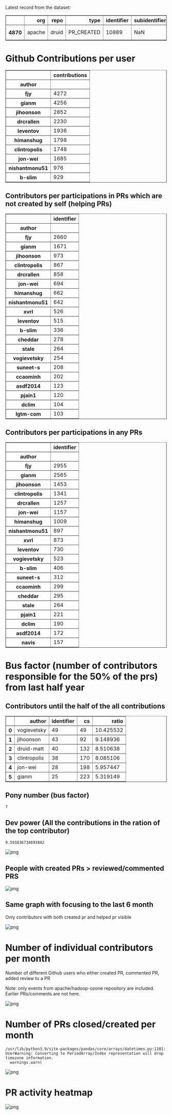 Latest record from the dataset:




<div>
<table border="1" class="dataframe">
  <thead>
    <tr style="text-align: right;">
      <th></th>
      <th>org</th>
      <th>repo</th>
      <th>type</th>
      <th>identifier</th>
      <th>subidentifier</th>
      <th>date</th>
      <th>author</th>
      <th>owner</th>
      <th>project</th>
    </tr>
  </thead>
  <tbody>
    <tr>
      <th>4870</th>
      <td>apache</td>
      <td>druid</td>
      <td>PR_CREATED</td>
      <td>10889</td>
      <td>NaN</td>
      <td>2021-02-13 08:14:11+00:00</td>
      <td>asdf2014</td>
      <td>asdf2014</td>
      <td>druid</td>
    </tr>
  </tbody>
</table>
</div>



# Github Contributions per user





<div>
<table border="1" class="dataframe">
  <thead>
    <tr style="text-align: right;">
      <th></th>
      <th>contributions</th>
    </tr>
    <tr>
      <th>author</th>
      <th></th>
    </tr>
  </thead>
  <tbody>
    <tr>
      <th>fjy</th>
      <td>4272</td>
    </tr>
    <tr>
      <th>gianm</th>
      <td>4256</td>
    </tr>
    <tr>
      <th>jihoonson</th>
      <td>2852</td>
    </tr>
    <tr>
      <th>drcrallen</th>
      <td>2230</td>
    </tr>
    <tr>
      <th>leventov</th>
      <td>1936</td>
    </tr>
    <tr>
      <th>himanshug</th>
      <td>1798</td>
    </tr>
    <tr>
      <th>clintropolis</th>
      <td>1748</td>
    </tr>
    <tr>
      <th>jon-wei</th>
      <td>1685</td>
    </tr>
    <tr>
      <th>nishantmonu51</th>
      <td>976</td>
    </tr>
    <tr>
      <th>b-slim</th>
      <td>929</td>
    </tr>
  </tbody>
</table>
</div>



## Contributors per participations in PRs which are not created by self (helping PRs)




<div>
<table border="1" class="dataframe">
  <thead>
    <tr style="text-align: right;">
      <th></th>
      <th>identifier</th>
    </tr>
    <tr>
      <th>author</th>
      <th></th>
    </tr>
  </thead>
  <tbody>
    <tr>
      <th>fjy</th>
      <td>2660</td>
    </tr>
    <tr>
      <th>gianm</th>
      <td>1671</td>
    </tr>
    <tr>
      <th>jihoonson</th>
      <td>973</td>
    </tr>
    <tr>
      <th>clintropolis</th>
      <td>867</td>
    </tr>
    <tr>
      <th>drcrallen</th>
      <td>858</td>
    </tr>
    <tr>
      <th>jon-wei</th>
      <td>694</td>
    </tr>
    <tr>
      <th>himanshug</th>
      <td>662</td>
    </tr>
    <tr>
      <th>nishantmonu51</th>
      <td>642</td>
    </tr>
    <tr>
      <th>xvrl</th>
      <td>526</td>
    </tr>
    <tr>
      <th>leventov</th>
      <td>515</td>
    </tr>
    <tr>
      <th>b-slim</th>
      <td>336</td>
    </tr>
    <tr>
      <th>cheddar</th>
      <td>278</td>
    </tr>
    <tr>
      <th>stale</th>
      <td>264</td>
    </tr>
    <tr>
      <th>vogievetsky</th>
      <td>254</td>
    </tr>
    <tr>
      <th>suneet-s</th>
      <td>208</td>
    </tr>
    <tr>
      <th>ccaominh</th>
      <td>202</td>
    </tr>
    <tr>
      <th>asdf2014</th>
      <td>123</td>
    </tr>
    <tr>
      <th>pjain1</th>
      <td>120</td>
    </tr>
    <tr>
      <th>dclim</th>
      <td>104</td>
    </tr>
    <tr>
      <th>lgtm-com</th>
      <td>103</td>
    </tr>
  </tbody>
</table>
</div>



## Contributors per participations in any PRs




<div>
<table border="1" class="dataframe">
  <thead>
    <tr style="text-align: right;">
      <th></th>
      <th>identifier</th>
    </tr>
    <tr>
      <th>author</th>
      <th></th>
    </tr>
  </thead>
  <tbody>
    <tr>
      <th>fjy</th>
      <td>2955</td>
    </tr>
    <tr>
      <th>gianm</th>
      <td>2565</td>
    </tr>
    <tr>
      <th>jihoonson</th>
      <td>1453</td>
    </tr>
    <tr>
      <th>clintropolis</th>
      <td>1341</td>
    </tr>
    <tr>
      <th>drcrallen</th>
      <td>1257</td>
    </tr>
    <tr>
      <th>jon-wei</th>
      <td>1157</td>
    </tr>
    <tr>
      <th>himanshug</th>
      <td>1009</td>
    </tr>
    <tr>
      <th>nishantmonu51</th>
      <td>897</td>
    </tr>
    <tr>
      <th>xvrl</th>
      <td>873</td>
    </tr>
    <tr>
      <th>leventov</th>
      <td>730</td>
    </tr>
    <tr>
      <th>vogievetsky</th>
      <td>523</td>
    </tr>
    <tr>
      <th>b-slim</th>
      <td>406</td>
    </tr>
    <tr>
      <th>suneet-s</th>
      <td>312</td>
    </tr>
    <tr>
      <th>ccaominh</th>
      <td>299</td>
    </tr>
    <tr>
      <th>cheddar</th>
      <td>295</td>
    </tr>
    <tr>
      <th>stale</th>
      <td>264</td>
    </tr>
    <tr>
      <th>pjain1</th>
      <td>221</td>
    </tr>
    <tr>
      <th>dclim</th>
      <td>190</td>
    </tr>
    <tr>
      <th>asdf2014</th>
      <td>172</td>
    </tr>
    <tr>
      <th>navis</th>
      <td>157</td>
    </tr>
  </tbody>
</table>
</div>



# Bus factor (number of contributors responsible for the 50% of the prs) from last half year

## Contributors until the half of the all contributions




<div>
<table border="1" class="dataframe">
  <thead>
    <tr style="text-align: right;">
      <th></th>
      <th>author</th>
      <th>identifier</th>
      <th>cs</th>
      <th>ratio</th>
    </tr>
  </thead>
  <tbody>
    <tr>
      <th>0</th>
      <td>vogievetsky</td>
      <td>49</td>
      <td>49</td>
      <td>10.425532</td>
    </tr>
    <tr>
      <th>1</th>
      <td>jihoonson</td>
      <td>43</td>
      <td>92</td>
      <td>9.148936</td>
    </tr>
    <tr>
      <th>2</th>
      <td>druid-matt</td>
      <td>40</td>
      <td>132</td>
      <td>8.510638</td>
    </tr>
    <tr>
      <th>3</th>
      <td>clintropolis</td>
      <td>38</td>
      <td>170</td>
      <td>8.085106</td>
    </tr>
    <tr>
      <th>4</th>
      <td>jon-wei</td>
      <td>28</td>
      <td>198</td>
      <td>5.957447</td>
    </tr>
    <tr>
      <th>5</th>
      <td>gianm</td>
      <td>25</td>
      <td>223</td>
      <td>5.319149</td>
    </tr>
  </tbody>
</table>
</div>



## Pony number (bus factor)




    7



## Dev power (All the contributions in the ration of the top contributor)




    9.591836734693882




    
![png](github-contributions_files/github-contributions_18_0.png)
    


## People with created PRs > reviewed/commented PRS


    
![png](github-contributions_files/github-contributions_21_0.png)
    


## Same graph with focusing to the last 6 month

Only contributors with both created pr and helped pr visible


    
![png](github-contributions_files/github-contributions_25_0.png)
    


# Number of individual contributors per month

Number of different Github users who either created PR, commented PR, added review to a PR

Note: only events from apache/hadoop-ozone repository are included. Earlier PRs/comments are not here.


    
![png](github-contributions_files/github-contributions_28_0.png)
    


# Number of PRs closed/created per month

    /usr/lib/python3.9/site-packages/pandas/core/arrays/datetimes.py:1101: UserWarning: Converting to PeriodArray/Index representation will drop timezone information.
      warnings.warn(



    
![png](github-contributions_files/github-contributions_31_0.png)
    


# PR activity heatmap


    
![png](github-contributions_files/github-contributions_34_0.png)
    


